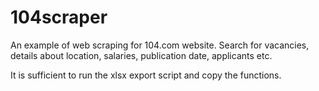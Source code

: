 # 104scraper

An example of web scraping for 104.com website. Search for vacancies, details about location, salaries, publication date, applicants etc.

It is sufficient to run the xlsx export script and copy the functions. 

